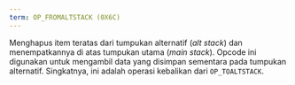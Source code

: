 ```yaml
---
term: OP_FROMALTSTACK (0X6C)
---
```


Menghapus item teratas dari tumpukan alternatif (*alt stack*) dan menempatkannya di atas tumpukan utama (*main stack*). Opcode ini digunakan untuk mengambil data yang disimpan sementara pada tumpukan alternatif. Singkatnya, ini adalah operasi kebalikan dari `OP_TOALTSTACK`.